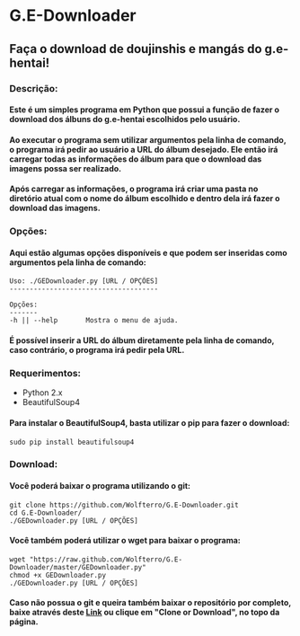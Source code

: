 # G.E-Downloader
## Faça o download de doujinshis e mangás do g.e-hentai!

### Descrição:
#### Este é um simples programa em Python que possui a função de fazer o download dos álbuns do g.e-hentai escolhidos pelo usuário.

#### Ao executar o programa sem utilizar argumentos pela linha de comando, o programa irá pedir ao usuário a URL do álbum desejado. Ele então irá carregar todas as informações do álbum para que o download das imagens possa ser realizado.

#### Após carregar as informações, o programa irá criar uma pasta no diretório atual com o nome do álbum escolhido e dentro dela irá fazer o download das imagens.

### Opções:

#### Aqui estão algumas opções disponíveis e que podem ser inseridas como argumentos pela linha de comando:

    Uso: ./GEDownloader.py [URL / OPÇÕES]
    -------------------------------------
    
    Opções:
    -------
    -h || --help       Mostra o menu de ajuda.

#### É possível inserir a URL do álbum diretamente pela linha de comando, caso contrário, o programa irá pedir pela URL.

### Requerimentos:
 - Python 2.x
 - BeautifulSoup4

#### Para instalar o BeautifulSoup4, basta utilizar o pip para fazer o download:

    sudo pip install beautifulsoup4

### Download:

#### Você poderá baixar o programa utilizando o git:

    git clone https://github.com/Wolfterro/G.E-Downloader.git
    cd G.E-Downloader/
    ./GEDownloader.py [URL / OPÇÕES]

#### Você também poderá utilizar o wget para baixar o programa:

    wget "https://raw.github.com/Wolfterro/G.E-Downloader/master/GEDownloader.py"
    chmod +x GEDownloader.py
    ./GEDownloader.py [URL / OPÇÕES]

#### Caso não possua o git e queira também baixar o repositório por completo, baixe através deste [Link](https://github.com/Wolfterro/G.E-Downloader/archive/master.zip) ou clique em "Clone or Download", no topo da página.
